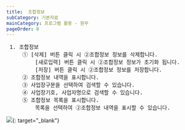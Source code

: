 ```yaml
---
title:  조합정보
subCategory: 기본자료
mainCategory: 프로그램 활용 - 원무
pageOrder: 8
---
```

<pre>
 <t2><bold>1. 조합정보</bold></t2>
     ① [삭제] 버튼 클릭 시 ②조합정보 정보를 삭제합니다.
         [새로입력] 버튼 클릭 시 ②조합정보 정보가 초기화 됩니다.
         [저장] 버튼 클릭 시 ②조합정보 정보를 저장합니다.
     ② 조합정보 내역을 표시합니다.
     ③ 사업장구분을 선택하여 검색할 수 있습니다.
     ④ 사업장기호, 사업자명으로 검색할 수 있습니다.
     ⑤ 조합정보 목록을 표시합니다.
         목록을 선택하여 ②조합정보 내역을 표시할 수 있습니다.
</pre>

[![](/images/{{page.url}}_1.png)](/images/{{page.url}}_1.png){: target="_blank"}